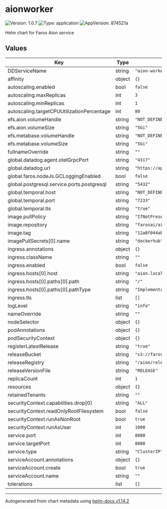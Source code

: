 # aionworker

![Version: 1.0.7](https://img.shields.io/badge/Version-1.0.7-informational?style=flat-square) ![Type: application](https://img.shields.io/badge/Type-application-informational?style=flat-square) ![AppVersion: 874521a](https://img.shields.io/badge/AppVersion-874521a-informational?style=flat-square)

Helm chart for Faros Aion service

## Values

| Key | Type | Default | Description |
|-----|------|---------|-------------|
| DDServiceName | string | `"aion-worker"` |  |
| affinity | object | `{}` |  |
| autoscaling.enabled | bool | `false` |  |
| autoscaling.maxReplicas | int | `3` |  |
| autoscaling.minReplicas | int | `1` |  |
| autoscaling.targetCPUUtilizationPercentage | int | `80` |  |
| efs.aion.volumeHandle | string | `"NOT_DEFINED"` |  |
| efs.aion.volumeSize | string | `"5Gi"` |  |
| efs.metabase.volumeHandle | string | `"NOT_DEFINED"` |  |
| efs.metabase.volumeSize | string | `"5Gi"` |  |
| fullnameOverride | string | `""` |  |
| global.datadog.agent.otelGrpcPort | string | `"4317"` |  |
| global.datadog.url | string | `"https://api.datadoghq.com"` |  |
| global.faros.nodeJs.GCLoggingEnabled | bool | `false` |  |
| global.postgresql.service.ports.postgresql | string | `"5432"` |  |
| global.temporal.host | string | `"NOT_DEFINED"` |  |
| global.temporal.port | string | `"7233"` |  |
| global.temporal.tls | string | `"true"` |  |
| image.pullPolicy | string | `"IfNotPresent"` |  |
| image.repository | string | `"farosai/aion-worker"` |  |
| image.tag | string | `"12a8f044abce9c147b97f88caaa1a98b45e036ba"` |  |
| imagePullSecrets[0].name | string | `"dockerhub"` |  |
| ingress.annotations | object | `{}` |  |
| ingress.className | string | `""` |  |
| ingress.enabled | bool | `false` |  |
| ingress.hosts[0].host | string | `"aion.local"` |  |
| ingress.hosts[0].paths[0].path | string | `"/"` |  |
| ingress.hosts[0].paths[0].pathType | string | `"ImplementationSpecific"` |  |
| ingress.tls | list | `[]` |  |
| logLevel | string | `"info"` |  |
| nameOverride | string | `""` |  |
| nodeSelector | object | `{}` |  |
| podAnnotations | object | `{}` |  |
| podSecurityContext | object | `{}` |  |
| registerLatestRelease | string | `"true"` |  |
| releaseBucket | string | `"s3://faros-ai-aion-releases"` |  |
| releaseRegistry | string | `"/aion/releases"` |  |
| releaseVersionFile | string | `"RELEASE"` |  |
| replicaCount | int | `1` |  |
| resources | object | `{}` |  |
| retainedTenants | string | `""` |  |
| securityContext.capabilities.drop[0] | string | `"ALL"` |  |
| securityContext.readOnlyRootFilesystem | bool | `false` |  |
| securityContext.runAsNonRoot | bool | `true` |  |
| securityContext.runAsUser | int | `1000` |  |
| service.port | int | `8080` |  |
| service.targetPort | int | `8080` |  |
| service.type | string | `"ClusterIP"` |  |
| serviceAccount.annotations | object | `{}` |  |
| serviceAccount.create | bool | `true` |  |
| serviceAccount.name | string | `""` |  |
| tolerations | list | `[]` |  |

----------------------------------------------
Autogenerated from chart metadata using [helm-docs v1.14.2](https://github.com/norwoodj/helm-docs/releases/v1.14.2)
